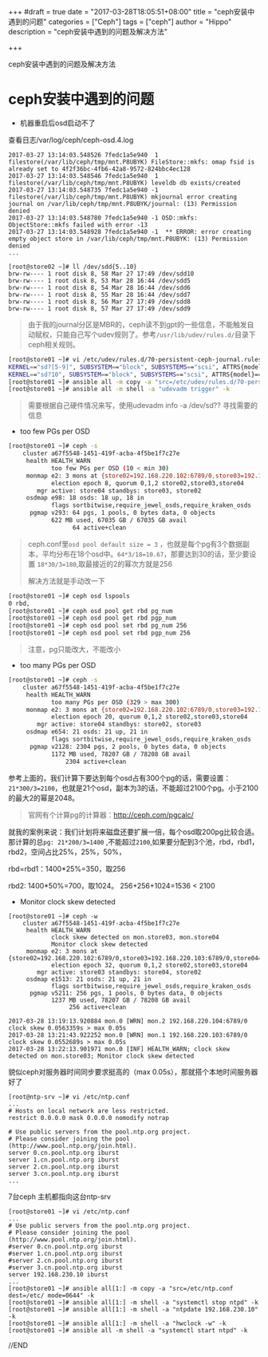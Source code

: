 +++
#draft = true
date = "2017-03-28T18:05:51+08:00"
title = "ceph安装中遇到的问题"
categories = ["Ceph"]
tags = ["ceph"]
author = "Hippo"
description = "ceph安装中遇到的问题及解决方法"

+++

ceph安装中遇到的问题及解决方法

<!--more-->

# ceph安装中遇到的问题

- 机器重启后osd启动不了

查看日志/var/log/ceph/ceph-osd.4.log

```
2017-03-27 13:14:03.548526 7fedc1a5e940  1 filestore(/var/lib/ceph/tmp/mnt.P8UBYK) FileStore::mkfs: omap fsid is already set to 4f2f36bc-4fb6-42a8-9572-824bbc4ec128
2017-03-27 13:14:03.548546 7fedc1a5e940  1 filestore(/var/lib/ceph/tmp/mnt.P8UBYK) leveldb db exists/created
2017-03-27 13:14:03.548735 7fedc1a5e940 -1 filestore(/var/lib/ceph/tmp/mnt.P8UBYK) mkjournal error creating journal on /var/lib/ceph/tmp/mnt.P8UBYK/journal: (13) Permission denied
2017-03-27 13:14:03.548780 7fedc1a5e940 -1 OSD::mkfs: ObjectStore::mkfs failed with error -13
2017-03-27 13:14:03.548928 7fedc1a5e940 -1  ** ERROR: error creating empty object store in /var/lib/ceph/tmp/mnt.P8UBYK: (13) Permission denied
...

[root@store02 ~]# ll /dev/sdd{5..10}
brw-rw---- 1 root disk 8, 58 Mar 27 17:49 /dev/sdd10
brw-rw---- 1 root disk 8, 53 Mar 28 16:44 /dev/sdd5
brw-rw---- 1 root disk 8, 54 Mar 28 16:44 /dev/sdd6
brw-rw---- 1 root disk 8, 55 Mar 28 16:44 /dev/sdd7
brw-rw---- 1 root disk 8, 56 Mar 27 17:49 /dev/sdd8
brw-rw---- 1 root disk 8, 57 Mar 27 17:49 /dev/sdd9
```

> 由于我的journal分区是MBR的，ceph读不到gpt的一些信息，不能触发自动赋权，只能自己写个udev规则了。参考`/usr/lib/udev/rules.d/`目录下ceph相关规则。

```sh
[root@store01 ~]# vi /etc/udev/rules.d/70-persistent-ceph-journal.rules
KERNEL=="sd?[5-9]", SUBSYSTEM=="block", SUBSYSTEMS=="scsi", ATTRS{model}=="PERC H310", OWNER="ceph", GROUP="ceph"
KERNEL=="sd?10", SUBSYSTEM=="block", SUBSYSTEMS=="scsi", ATTRS{model}=="PERC H310", OWNER="ceph", GROUP="ceph"
[root@store01 ~]# ansible all -m copy -a "src=/etc/udev/rules.d/70-persistent-ceph-journal.rules dest=/etc/udev/rules.d/ mode=0644" -k
[root@store01 ~]# ansible all -m shell -a "udevadm trigger" -k
```

> 需要根据自己硬件情况来写，使用udevadm info -a /dev/sd?? 寻找需要的信息


- too few PGs per OSD

```sh
[root@store01 ~]# ceph -s
    cluster a67f5548-1451-419f-acba-4f5be1f7c27e
     health HEALTH_WARN
            too few PGs per OSD (10 < min 30)
     monmap e2: 3 mons at {store02=192.168.220.102:6789/0,store03=192.168.220.103:6789/0,store04=192.168.220.104:6789/0}
            election epoch 8, quorum 0,1,2 store02,store03,store04
        mgr active: store04 standbys: store03, store02
     osdmap e98: 18 osds: 18 up, 18 in
            flags sortbitwise,require_jewel_osds,require_kraken_osds
      pgmap v293: 64 pgs, 1 pools, 0 bytes data, 0 objects
            622 MB used, 67035 GB / 67035 GB avail
                  64 active+clean
```

> ceph.conf里`osd pool default size = 3` ，也就是每个pg有3个数据副本，平均分布在18个osd中。`64*3/18=10.67`，那要达到30的话，至少要设置 `18*30/3=180`,取最接近的2的幂次方就是256
>
> 解决方法就是手动改一下

```sh
[root@store01 ~]# ceph osd lspools
0 rbd,
[root@store01 ~]# ceph osd pool get rbd pg_num
[root@store01 ~]# ceph osd pool get rbd pgp_num
[root@store01 ~]# ceph osd pool set rbd pg_num 256
[root@store01 ~]# ceph osd pool set rbd pgp_num 256
```

> 注意，pg只能改大，不能改小

- too many PGs per OSD

```sh
[root@store01 ~]# ceph -s
    cluster a67f5548-1451-419f-acba-4f5be1f7c27e
     health HEALTH_WARN
            too many PGs per OSD (329 > max 300)
     monmap e2: 3 mons at {store02=192.168.220.102:6789/0,store03=192.168.220.103:6789/0,store04=192.168.220.104:6789/0}
            election epoch 20, quorum 0,1,2 store02,store03,store04
        mgr active: store04 standbys: store02, store03
     osdmap e654: 21 osds: 21 up, 21 in
            flags sortbitwise,require_jewel_osds,require_kraken_osds
      pgmap v2128: 2304 pgs, 2 pools, 0 bytes data, 0 objects
            1172 MB used, 78207 GB / 78208 GB avail
                2304 active+clean
```

参考上面的，我们计算下要达到每个osd占有300个pg的话，需要设置：`21*300/3=2100`，也就是21个osd，副本为3的话，不能超过2100个pg。小于2100的最大2的幂是2048。

> 官网有个计算pg的计算器：http://ceph.com/pgcalc/

 

就我的案例来说：我们计划将来磁盘还要扩展一倍，每个osd取200pg比较合适。那计算的总`pg: 21*200/3=1400` ,不能超过`2100`,如果要分配到3个池，rbd，rbd1，rbd2，空间占比25%，25%，50%，

rbd=rbd1：1400*25%=350，取256

rbd2:	1400*50%=700，取1024。	256+256+1024=1536 < 2100

- Monitor clock skew detected

```
[root@store01 ~]# ceph -w
    cluster a67f5548-1451-419f-acba-4f5be1f7c27e
     health HEALTH_WARN
            clock skew detected on mon.store03, mon.store04
            Monitor clock skew detected
     monmap e2: 3 mons at {store02=192.168.220.102:6789/0,store03=192.168.220.103:6789/0,store04=192.168.220.104:6789/0}
            election epoch 32, quorum 0,1,2 store02,store03,store04
        mgr active: store03 standbys: store04, store02
     osdmap e1513: 21 osds: 21 up, 21 in
            flags sortbitwise,require_jewel_osds,require_kraken_osds
      pgmap v5211: 256 pgs, 1 pools, 0 bytes data, 0 objects
            1237 MB used, 78207 GB / 78208 GB avail
                 256 active+clean

2017-03-28 13:19:13.920884 mon.0 [WRN] mon.2 192.168.220.104:6789/0 clock skew 0.0563359s > max 0.05s
2017-03-28 13:21:43.922252 mon.0 [WRN] mon.1 192.168.220.103:6789/0 clock skew 0.0552689s > max 0.05s
2017-03-28 13:22:13.901971 mon.0 [INF] HEALTH_WARN; clock skew detected on mon.store03; Monitor clock skew detected
```

貌似ceph对服务器时间同步要求挺高的（max 0.05s），那就搭个本地时间服务器好了

```
[root@ntp-srv ~]# vi /etc/ntp.conf
...
# Hosts on local network are less restricted.
restrict 0.0.0.0 mask 0.0.0.0 nomodify notrap

# Use public servers from the pool.ntp.org project.
# Please consider joining the pool (http://www.pool.ntp.org/join.html).
server 0.cn.pool.ntp.org iburst
server 1.cn.pool.ntp.org iburst
server 2.cn.pool.ntp.org iburst
server 3.cn.pool.ntp.org iburst
...
```

7台ceph 主机都指向这台ntp-srv

```
[root@store01 ~]# vi /etc/ntp.conf
...
# Use public servers from the pool.ntp.org project.
# Please consider joining the pool (http://www.pool.ntp.org/join.html).
#server 0.cn.pool.ntp.org iburst
#server 1.cn.pool.ntp.org iburst
#server 2.cn.pool.ntp.org iburst
#server 3.cn.pool.ntp.org iburst
server 192.168.230.10 iburst
...
[root@store01 ~]# ansible all[1:] -m copy -a "src=/etc/ntp.conf dest=/etc/ mode=0644" -k
[root@store01 ~]# ansible all[1:] -m shell -a "systemctl stop ntpd" -k
[root@store01 ~]# ansible all[1:] -m shell -a "ntpdate 192.168.230.10" -k
[root@store01 ~]# ansible all[1:] -m shell -a "hwclock -w" -k
[root@store01 ~]# ansible all -m shell -a "systemctl start ntpd" -k
```

//END
